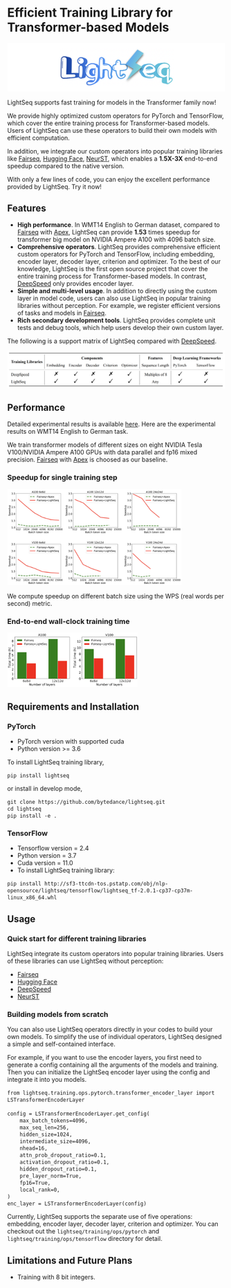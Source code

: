 # Efficient Training Library for Transformer-based Models

![logo](../../docs/inference/images/logo.png)

LightSeq supports fast training for models in the Transformer family now!

We provide highly optimized custom operators for PyTorch and TensorFlow,
which cover the entire training process for Transformer-based models.
Users of LightSeq can use these operators to build their own models with efficient computation.

In addition, we integrate our custom operators into popular training libraries like
[Fairseq](https://github.com/pytorch/fairseq),
[Hugging Face](https://github.com/huggingface/transformers),
[NeurST](https://github.com/bytedance/neurst),
which enables a **1.5X-3X** end-to-end speedup compared to the native version.

With only a few lines of code, you can enjoy the excellent performance provided by LightSeq. Try it now!

## Features
- **High performance**.
In WMT14 English to German dataset, compared to [Fairseq](https://github.com/pytorch/fairseq) with [Apex](https://github.com/NVIDIA/apex),
LightSeq can provide **1.53** times speedup for transformer big model on NVIDIA Ampere A100 with 4096 batch size.
- **Comprehensive operators**.
LightSeq provides comprehensive efficient custom operators for PyTorch and TensorFlow, including embedding, encoder layer, decoder layer, criterion and optimizer. To the best of our knowledge, LightSeq is the first open source project that cover the entire training process for Transformer-based models.
In contrast, [DeepSpeed](https://github.com/microsoft/DeepSpeed) only provides encoder layer.
- **Simple and multi-level usage**.
In addition to directly using the custom layer in model code, users can also use LightSeq in popular training libraries without perception. For example, we register efficient versions of tasks and models in [Fairseq](https://github.com/pytorch/fairseq).
- **Rich secondary development tools**.
LightSeq provides complete unit tests and debug tools, which help users develop their own custom layer.

The following is a support matrix of LightSeq compared with
[DeepSpeed](https://github.com/microsoft/DeepSpeed).

![features](../../docs/training/images/features.png)

## Performance
Detailed experimental results is available [here](../../docs/training/performance.md). Here are the experimental results on WMT14 English to German task.

We train transformer models of different sizes on eight NVIDIA Tesla V100/NVIDIA Ampere A100 GPUs with data parallel and fp16 mixed precision.
[Fairseq](https://github.com/pytorch/fairseq) with [Apex](https://github.com/NVIDIA/apex) is choosed as our baseline.

### Speedup for single training step
<img src="../../docs/training/images/single_step.png"  width="80%" aligned="middle">

We compute speedup on different batch size using the WPS (real words per second) metric.

### End-to-end wall-clock training time
<img src="../../docs/training/images/total_time.png"  width="60%" aligned="middle">


## Requirements and Installation
### PyTorch
- PyTorch version with supported cuda
- Python version >= 3.6

To install LightSeq training library,

```shell
pip install lightseq
```

or install in develop mode,

```shell
git clone https://github.com/bytedance/lightseq.git
cd lightseq
pip install -e .
```

### TensorFlow
- Tensorflow version = 2.4
- Python version = 3.7
- Cuda version = 11.0
- To install LightSeq training library:
```shell
pip install http://sf3-ttcdn-tos.pstatp.com/obj/nlp-opensource/lightseq/tensorflow/lightseq_tf-2.0.1-cp37-cp37m-linux_x86_64.whl
```

## Usage

### Quick start for different training libraries
LightSeq integrate its custom operators into popular training libraries. Users of these libraries can use LightSeq without perception:
- [Fairseq](./examples/fairseq/README.md)
- [Hugging Face](./examples/huggingface/README.md)
- [DeepSpeed](./examples/deepspeed/README.md)
- [NeurST](./examples/neurst/README.md)

### Building models from scratch
You can also use LightSeq operators directly in your codes to build your own models. To simplify the use of individual operators, LightSeq designed a simple and self-contained interface.

For example, if you want to use the encoder layers, you first need to generate a config containing all the arguments of the models and training. Then you can initialize the LightSeq encoder layer using the config and integrate it into you models.

```
from lightseq.training.ops.pytorch.transformer_encoder_layer import LSTransformerEncoderLayer

config = LSTransformerEncoderLayer.get_config(
    max_batch_tokens=4096,
    max_seq_len=256,
    hidden_size=1024,
    intermediate_size=4096,
    nhead=16,
    attn_prob_dropout_ratio=0.1,
    activation_dropout_ratio=0.1,
    hidden_dropout_ratio=0.1,
    pre_layer_norm=True,
    fp16=True,
    local_rank=0,
)
enc_layer = LSTransformerEncoderLayer(config)
```
Currently, LightSeq supports the separate use of five operations: embedding, encoder layer, decoder layer, criterion and optimizer. You can checkout out the `lightseq/training/ops/pytorch` and `lightseq/training/ops/tensorflow` directory for detail.

## Limitations and Future Plans
* Training with 8 bit integers.
